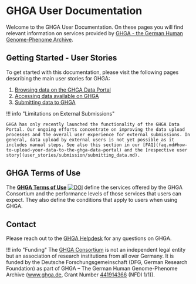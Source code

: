 # GHGA User Documentation

Welcome to the GHGA User Documentation. On these pages you will find relevant information on services provided by [GHGA - the German Human Genome-Phenome Archive](https://www.ghga.de). 

## Getting Started - User Stories
To get started with this documentation, please visit the following pages describing the main user stories for GHGA:

1. [Browsing data on the GHGA Data Portal](user_stories/browsing_data.md)
1. [Accessing data available on GHGA](user_stories/accessing_data.md)
1. [Submitting data to GHGA](user_stories/submission/submitting_data.md)


!!! info "Limitations on External Submissions"

    GHGA has only recently launched the functionality of the GHGA Data Portal. Our ongoing efforts concentrate on improving the data upload processes and the overall user experience for external submissions. In general, data upload by external users is not yet possible as it includes manual steps. See also this section in our [FAQ](faq.md#how-to-upload-your-data-to-the-ghga-data-portal) and the [respective user story](user_stories/submission/submitting_data.md).

## GHGA Terms of Use

The [**GHGA Terms of Use**](https://doi.org/10.5281/zenodo.11146387) [![DOI](https://zenodo.org/badge/DOI/10.5281/zenodo.11146387.svg)](https://doi.org/10.5281/zenodo.11146387) define the services offered by the GHGA Consortium and the performance levels of those services that users can expect. They also define the conditions that apply to users when using GHGA.

## Contact
Please reach out to the [GHGA Helpdesk](mailto:helpdesk@ghga.de) for any questions on GHGA.

!!! info "Funding"
    The [GHGA Consortium](glossary/glossary.md#ghga-consortium) is not an independent legal entity but an association of research institutions from all over Germany. It is funded by the Deutsche Forschungsgemeinschaft (DFG, German Research Foundation) as part of  GHGA – The German Human Genome-Phenome Archive (www.ghga.de, Grant Number [441914366](https://gepris.dfg.de/gepris/projekt/441914366?context=projekt&task=showDetail&id=441914366&) (NFDI 1/1)).